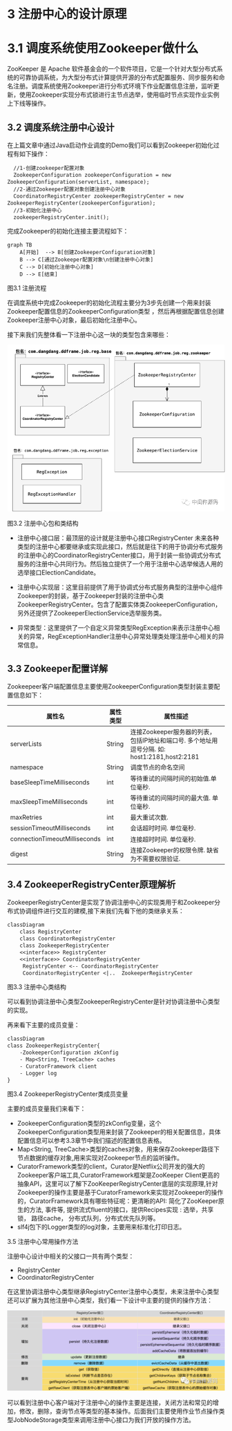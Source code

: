 # 3  注册中心的设计原理

# 3.1 调度系统使用Zookeeper做什么

ZooKeeper 是 Apache 软件基金会的一个软件项目，它是一个针对大型分布式系统的可靠协调系统，为大型分布式计算提供开源的分布式配置服务、同步服务和命名注册。调度系统使用Zookeeper进行分布式环境下作业配置信息注册，监听更新，使用Zookeeper实现分布式锁进行主节点选举，使用临时节点实现作业实例上下线等操作。

## 3.2 调度系统注册中心设计

在上篇文章中通过Java启动作业调度的Demo我们可以看到Zookeeper初始化过程有如下操作：

```
  //1-创建zookeeper配置对象
  ZookeeperConfiguration zookeeperConfiguration = new ZookeeperConfiguration(serverList, namespace);
  //2-通过Zookeeper配置对象创建注册中心对象
  CoordinatorRegistryCenter zookeeperRegistryCenter = new ZookeeperRegistryCenter(zookeeperConfiguration);
  //3-初始化注册中心
  zookeeperRegistryCenter.init();
```

完成Zookeeper的初始化连接主要流程如下：
```mermaid
graph TB
    A[开始]  --> B[创建ZookeeperConfiguration对象]
    B --> C[通过Zookeeper配置对象\n创建注册中心对象]
    C --> D[初始化注册中心对象]
    D --> E[结束]
```

图3.1 注册流程

在调度系统中完成Zookeeper的初始化流程主要分为3步先创建一个用来封装Zookeeper配置信息的ZookeeperConfiguration类型 ，然后再根据配置信息创建Zookeeper注册中心对象，最后初始化注册中心。

接下来我们先整体看一下注册中心这一块的类型包含来哪些：

![图片](/img/chapter_elasticjob/3-0-reg.png)

图3.2 注册中心包和类结构

- 注册中心接口层：最顶层的设计就是注册中心接口RegistryCenter 未来各种类型的注册中心都要继承或实现此接口，然后就是往下的用于协调分布式服务的注册中心的CoordinatorRegistryCenter接口，用于封装一些协调式分布式服务的注册中心共同行为。然后独立提供了一个用于注册中心选举候选人用的选举接口ElectionCandidate。

- 注册中心实现层：这里目前提供了用于协调式分布式服务典型的注册中心组件Zookeeper的封装，基于Zookeeper封装的注册中心类ZookeeperRegistryCenter。包含了配置实体类ZookeeperConfiguration，另外还提供了ZookeeperElectionService选举服务类。

- 异常类型：这里提供了一个自定义异常类型RegException来表示注册中心相关的异常，RegExceptionHandler注册中心异常处理类处理注册中心相关的异常信息。

## 3.3 Zookeeper配置详解

Zookeepeer客户端配置信息主要使用ZookeeperConfiguration类型封装主要配置信息如下：

| 属性名                    | 属性类型 | 属性描述                                                 |
| ----------------------------- | ------------ | ------------------------------------------------------------ |
| serverLists                   | String       | 连接Zookeeper服务器的列表， 包括IP地址和端口号. 多个地址用逗号分隔. 如: host1:2181,host2:2181 |
| namespace                     | String       | 调度节点的命名空间                                           |
| baseSleepTimeMilliseconds     | int          | 等待重试的间隔时间的初始值.单位毫秒.                         |
| maxSleepTimeMilliseconds      | int          | 等待重试的间隔时间的最大值. 单位毫秒.                        |
| maxRetries                    | int          | 最大重试次数.                                                |
| sessionTimeoutMilliseconds    | int          | 会话超时时间. 单位毫秒.                                      |
| connectionTimeoutMilliseconds | int          | 连接超时时间. 单位毫秒.                                      |
| digest                        | String       | 连接Zookeeper的权限令牌. 缺省为不需要权限验证.               |

## 3.4 ZookeeperRegistryCenter原理解析

ZookeeperRegistryCenter是实现了协调注册中心的实现类用于和Zookeeper分布式协调组件进行交互的建模,接下来我们先看下他的类继承关系：

```mermaid
classDiagram
    class RegistryCenter
    class CoordinatorRegistryCenter
    class ZookeeperRegistryCenter
    <<interface>> RegistryCenter
    <<interface>> CoordinatorRegistryCenter
     RegistryCenter <-- CoordinatorRegistryCenter
     CoordinatorRegistryCenter <|..  ZookeeperRegistryCenter
```
图3.3 注册中心类结构

可以看到协调注册中心类型ZookeeperRegistryCenter是针对协调注册中心类型的实现。

再来看下主要的成员变量：

```mermaid
classDiagram
class ZookeeperRegistryCenter{
    -ZookeeperConfiguration zkConfig
    - Map<String, TreeCache> caches
    - CuratorFramework client
    - Logger log
}
```
图3.4 ZookeeperRegistryCenter类成员变量

主要的成员变量我们来看下：

- ZookeeperConfiguration类型的zkConfig变量，这个ZookeeperConfiguration类型用来封装了Zookeeper的相关配置信息，具体配置信息可以参考3.3章节中我们描述的配置信息表格。
- Map<String, TreeCache>类型的caches对象，用来保存Zookeeper路径下节点数据的缓存对象,用来实现对Zookeeper节点的监听操作。
- CuratorFramework类型的client，Curator是Netflix公司开发的强大的Zookeeper客户端工具,CuratorFramework框架是ZooKeeper Client更高的抽象API，这里可以了解下ZooKeeperRegistryCenter底层的实现原理,针对Zookeeper的操作主要是基于CuratorFramework来实现对Zookeeper的操作的，CuratorFramework具有哪些特征呢：更清晰的API: 简化了ZooKeeper原生的方法, 事件等, 提供流式fluent的接口，提供Recipes实现 : 选举，共享锁， 路径cache， 分布式队列，分布式优先队列等。
- slf4j包下的Logger类型的log对象，主要用来标准化打印日志。

3.5 注册中心常用操作方法

注册中心设计中相关的父接口一共有两个类型：

- RegistryCenter
- CoordinatorRegistryCenter

在这里协调注册中心类型继承RegistryCenter注册中心类型，未来注册中心类型还可以扩展为其他注册中心类型，我们看一下设计中主要的提供的操作方法：

![图片](/img/chapter_elasticjob/3-1-reg.png)

可以看到注册中心客户端对于注册中心的操作主要是连接，关闭方法和常见的增加，修改，删除，查询节点等类型的基本操作。后面我们主要使用作业节点操作类型JobNodeStorage类型来调用注册中心接口为我们开放的操作方法。





 